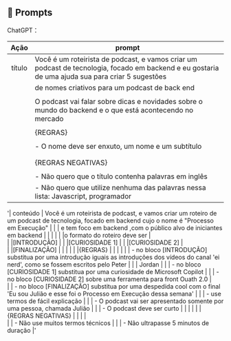 ## 🧠 Prompts


ChatGPT：

|   Ação   | prompt                                                                                                                                                                                                                                                                         |
| :------: | ------------------------------------------------------------------------------------------------------------------------------------------------------------------------------------------------------------------------------------------------------------------------------ |
|  título  | Você é um roteirista de podcast, e vamos criar um podcast de tecnologia, focado em backend e eu gostaria de uma ajuda sua para criar 5 sugestões  |
|          |de nomes criativos para um podcast de back end                                                                                                     |
|          |                                                                                                                                                   |
|          |O podcast vai falar sobre dicas e novidades sobre o mundo do backend e o que está acontecendo no mercado                                           |
|          |                                                                                                                                                   |
|          |{REGRAS}                                                                                                                                           | 
|          |                                                                                                                                                   | 
|          |- O nome deve ser enxuto, um nome e um subtítulo                                                                                                   |
|          |                                                                                                                                                   | 
|          |                                                                                                                                                   |
|          |{REGRAS NEGATIVAS}                                                                                                                                 |   
|          |                                                                                                                                                   | 
|          |- Não quero que o título contenha palavras em inglês                                                                                               |    
|          |- Não quero que utilize nenhuma das palavras nessa lista: Javascript, programador                                                                  |       





                                                      
'| conteúdo | Você é um roteirista de podcast, e vamos criar um  roteiro de um podcast de tecnologia, focado em backend cujo o nome é "Processo em Execução" |
|          |  e tem foco em backend ,com o público alvo de iniciantes em backend                                                                            |
|          |                                                                                                                                                |
|          |o formato do roteiro deve ser                                                                                                                   |  
|          |[INTRODUÇÃO]                                                                                                                                    |
|          |[CURIOSIDADE 1]                                                                                                                                 |
|          |[CURIOSIDADE 2]                                                                                                                                 |      
|          |[FINALIZAÇÃO]                                                                                                                                   |
|          |                                                                                                                                                |
|          |{REGRAS}                                                                                                                                        | 
|          |                                                                                                                                                |
|          | - no bloco [INTRODUÇÃO] substitua por uma introdução iguais as introduções dos vídeos do canal 'ei nerd', como se fossem escritos pelo Peter   | 
|          |   Jordan                                                                                                                                       |
|          | - no bloco [CURIOSIDADE 1] substitua por uma curiosidade de Microsoft Copilot                                                                  |
|          | - no bloco [CURIOSIDADE 2] sobre uma ferramenta para front Ouath 2.0                                                                           |   
|          | - no bloco [FINALIZAÇÃO] substitua por uma despedida cool com o final 'Eu sou Julião e esse foi o Processo em Execução dessa semana'           |
|          | - use termos de fácil explicação                                                                                                               |
|          | - O podcast vai ser apresentado somente por uma pessoa, chamada Julião                                                                         |
|          | - O podcast deve ser curto                                                                                                                     |
|          |                                                                                                                                                | 
|          | {REGRAS NEGATIVAS}                                                                                                                             | 
|          |                                                                                                                                                |  
|          | - Não use muitos termos técnicos                                                                                                               | 
|          | - Não ultrapasse 5 minutos de duração                                                                                                          |'       

